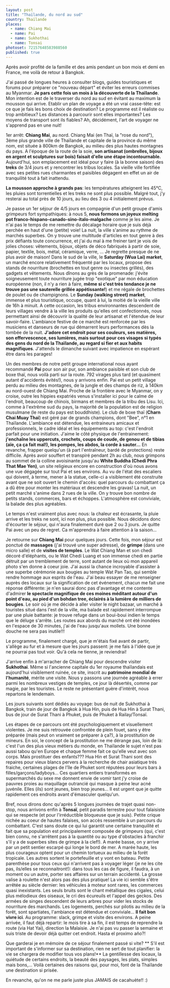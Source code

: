 ```yaml
---
layout: post
title: "Thaïlande, du nord au sud"
country: Thaïlande
places: 
  - name: Chiang Mai
  - name: Pai
  - name: Sukhothai
  - name: Tonsai
photoset: 72157648583988560
published: true
---
```


Après avoir profité de la famille et des amis pendant un bon mois et demi en France, me voilà de retour à Bangkok.

J'ai passé de longues heures à consulter blogs, guides touristiques et forums pour préparer ce "nouveau départ" et éviter les erreurs commises au Myanmar.
**Je pars cette fois un mois à la découverte de la Thaïlande**. Mon intention est de le traverser du nord au sud en évitant au maximum la mousson qui arrive.
Etablir un plan de voyage a été un vrai casse-tête: est ce que je fais les bons choix de destination? Le programme est il réaliste ou trop ambitieux? Les distances à parcourir sont elles importantes? Les moyens de transport sont ils fiables? Ah, décidément, l'art de voyager ne s'apprend pas en une nuit!

1er arrêt: **Chiang Mai**, au nord.
Chiang Mai (en Thaï, la "rose du nord"), 3ème plus grande ville de Thaïlande et capitale de la province du même nom, est située à 800km de Bangkok, au milieu des plus hautes montagnes du pays. A l'époque de la route de la soie, **son artisanat (ombrelles, bijoux en argent et sculptures sur bois) faisait d'elle une étape incontournable.**
Aujourd'hui, son emplacement est idéal pour y faire (à la bonne saison) des **treks** de 3/4 jours et y rencontrer les tribus locales. Sa vieille ville fortifiée avec ses petites rues charmantes et paisibles dégagent en effet un air de tranquilité tout à fait inattendu.

**La mousson approche à grands pas**: les températures atteignent les 45°C, les pluies sont torrentielles et les treks ne sont plus possible. Malgré tout, j'y resterai au total près de 10 jours, au lieu des 3 ou 4 initialement prévus.

Je passe un 1er séjour de 4/5 jours en compagnie d'un petit groupe d'amis grimpeurs fort sympathiques: à nous 5, **nous formons un joyeux melting pot franco-hispano-canado-sino-italo-malgache** comme je les aime.
Je n'ai pas le temps de me remettre du décalage horaire que je suis déjà perchée en haut d'une (petite) voie!
La nuit, la ville s'anime au rythme de marchés superbes. On y trouve une multitude d'articles en tout genre à des prix défiants toute concurrence, et j'ai du mal à me freiner tant je vois de jolies choses: vêtements, bijoux, objets de déco fabriqués à partir de soie, papier, textile, bois, métal, céramique, verre, ... Je regrette presque de ne plus avoir de maison!
Dans le sud de la ville, le **Saturday (Wua Lai) market**, un marché encore relativement fréquenté par les locaux, propose des stands de nourriture (brochettes en tout genre ou insectes grillés), des gadgets et vêtements. Nous dînons au grès de la promenade: j'évite soigneusement toute nourriture jugée trop "exotique" par mon éducation européenne (non, il n'y a rien à faire, **même si c'est très tendance je ne trouve pas une sauterelle grillée appétissante!**) et me régale de brochettes de poulet ou de champignons.
Le **Sunday (walking street) market**, immense et plus touristique, occupe, quant à lui, la moitié de la vieille ville de 16h à minuit. A cette occasion, les tribus environnantes descendent de leurs villages vendre à la ville les produits qu'elles ont confectionnés, nous permettant ainsi de découvrir la qualité de leur artisanat et l'étendue de leur savoir-faire. L'ambiance festive de ce marché est renforcée par les musiciens et danseurs de rue qui démarrent leurs performances dès la tombée de la nuit. **J'adore cet endroit pour ses couleurs, ses matières, son effervescence, ses lumières, mais surtout pour ces visages si typés des gens du nord de la Thaïlande, au regard si fier et aux habits magnifiques**. J'attends le dimanche suivant avec impatience en espérant être dans les parages!


Un des membres de notre petit groupe international nous ayant recommandé **Pai** pour son air pur, son ambiance paisible et son club de boxe thaï, nous voilà parti sur la route. 792 virages plus tard (et quasiment autant d'accidents évités!), nous y arrivons enfin.
Pai est un petit village perdu au milieu des montagnes, de la jungle et des champs de riz, à 140km au nord-ouest de Chiang Mai. Proche de la frontière avec le Myanmar, on y croise, outre les hippies expatriés venus s'installer ici pour le calme de l'endroit, beaucoup de chinois, birmans et membres de la tribu des Lisu. Ici, comme à l'extrême sud du pays, la majorité de la population est de religion musulmane (le reste du pays est bouddhiste).
Le club de boxe thaï (**Charn Chai Muay Thaï**) est géré par de grands champions, dont "Bee", n°1 en Thaïlande. L'ambiance est détendue, les entraineurs amicaux et professionnels, le cadre idéal et les équipements au top: c'est l'endroit parfait pour une initiation. J'aime le côté physique de l'entrainement: **j'enchaîne les uppercuts, crochets, coups de coude, de genou et de tibias (aïe, ça ça fait mal!), les pompes, les abdos, la corde à sauter...** En revanche, frapper quelqu'un (à part l'entraîneur, bardé de protections) reste difficile.
Après avoir souffert et transpiré pendant 2h au club, nous grimpons au sommet de la colline avoisinante jusqu'au **White Buddha (Chedi Phra That Mae Yen)**, un site religieux encore en construction d'où nous avons une vue dégagée sur tout Pai et ses environs. Au vu de l'état des escaliers qui doivent, à terme, mener à la statue, celle-ci a visiblement été construite avant que ne soit ouvert le chemin d'accès: quel parcours du combattant ça a dû être pour monter les matériaux et descendre les gravas!
La nuit, un petit marché s'anime dans 2 rues de la ville. On y trouve bon nombre de petits stands, commerces, bars et échoppes. L'atmosphère est conviviale, la balade des plus agréables.

Le temps n'est vraiment plus avec nous: la chaleur est écrasante, la pluie arrive et les treks ne sont, ici non plus, plus possible. Nous décidons donc d'écourter le séjour, qui n'aura finalement duré que 2 ou 3 jours.
Je quitte Pai avec un peu de regret. Ca m'apprendra à faire attention à la saison...


Je retourne sur **Chiang Mai** pour quelques jours.
Cette fois, mon séjour est ponctué de **massages** (j'ai trouvé une super adresse), de **grimpe** (dans une micro salle) et de **visites de temples**. Le Wat Chiang Man et son chedi décoré d'éléphants, ou le Wat Chedi Luang et son immense chedi en partie détruit par un tremblement de terre, sont autant de lieux où mon appareil photo s'en donne à coeur joie.
J'ai aussi la chance incroyable d'assister à une superbe cérémonie aux bougies au temple Wat Pan Tao, qui semble rendre hommage aux esprits de l'eau. J'ai beau essayer de me renseigner auprès des locaux sur la signification de cet événement, chacun me fait une réponse différente: je n'en saurai donc pas d'avantage et me contente d'admirer **le spectacle magnifique de ces moines méditant autour d'un point d'eau, au pied d'un bohdan tree, éclairés à la lumière de milliers de bougies**.
Le soir où je me décide à aller visiter le night bazaar, un marché à touristes situé dans l'est de la ville, ma balade est rapidement interrompue par une pluie battante: je trouve refuge dans un boui-boui indien le temps que le déluge s'arrête. Les routes aux abords du marché ont été inondées en l'espace de 30 minutes, j'ai de l'eau jusqu'aux mollets. Une bonne douche ne sera pas inutile!!!

Le programme, finalement chargé, que je m'étais fixé avant de partir, s'allège au fur et à mesure que les jours passent: je me fais à l'idée que je ne pourrai pas tout voir. Qu'à cela ne tienne, je reviendrai!


J'arrive enfin à m'arracher de Chiang Mai pour descendre visiter **Sukhothai**.
Même si l'ancienne capitale du 1er royaume thaïlandais est aujourd'hui visiblement ruinée, ce site, inscrit au **patrimoine mondial de l'humanité**, mérite une visite. Nous y passons une journée agréable à errer parmi les nombreux vestiges de temples, ce jour là désertés, comme par magie, par les touristes.
Le reste ne présentant guère d'intérêt, nous repartons le lendemain.


Les jours suivants sont dédiés au voyage: bus de nuit de Sukhothai à Bangkok, train de jour de Bangkok à Hua Hin, puis de Hua Hin à Surat Thani, bus de jour de Surat Thani à Phuket, puis de Phuket à Railay/Tonsaï.

Les étapes de ce parcours ont été psychologiquement et visuellement violentes. Je me suis retrouvée confrontée de plein fouet, sans y être préparée (mais peut on vraiment se préparer à ça?), à la prostitution de mineurs.
En soi, le concept de la prostitution ne me dérange pas, loin de là: c'est l'un des plus vieux métiers du monde, en Thaïlande le sujet n'est pas aussi tabou qu'en Europe et chaque femme fait ce qu'elle veut avec son corps.
Mais prostituer des enfants??? Hua Hin et Surat Thani sont des repaires pour vieux blancs pervers à la recherche de chair asiatique très fraiche, certaines plages de l'île de Phuket sont réputées pour leurs bars à filles/garçons/ladyboys... Ces quartiers entiers transformés en supermarchés du sexe me donnent envie de vomir tant j'y croise de pauvres proies au maquillage outrancié qui masque à peine leur acné juvénile. Elles (ils) sont jeunes, bien trop jeunes...
Il est urgent que je quitte rapidement ces endroits avant d'émasculer quelqu'un.


Bref, nous dirons donc qu'après 5 longues journées de trajet quasi non-stop, nous arrivons enfin à **Tonsaï**, petit paradis terrestre pour tout falaisiste qui se respecte (et pour l'irréductible bloqueuse que je suis).
Petite crique nichée au coeur de hautes falaises, son accès ressemble à un parcours du combattant. C'est sans doute ce qui lui garantit une certaine tranquilité et fait que sa population est principalement composée de grimpeurs (qui, c'est bien connu, ne s'arrêtent pas à la quantité ou au type d'obstacles à franchir s'il y a de superbes sites de grimpe à la clef!).
A marée basse, on y arrive par un petit sentier escarpé qui longe le bord de mer.
A marée haute, les plus courageux optent pour un chemin tortueux au milieu de la forêt tropicale. Les autres sortent le portefeuille et y vont en bateau.
Petite parenthèse pour tous ceux qui n'arrivent pas à voyager léger (je ne les cite pas, ils/elles se reconnaitront!): dans tous les cas de figure, il faudra, à un moment ou un autre, porter ses affaires sur un terrain accidenté. La grosse valise à roulette n'est alors pas des plus pratique!
La vie ici semble s'être arrêtée au siècle dernier: les véhicules à moteur sont rares, les commerces quasi inexistants. Les seuls bruits sont le chant métallique des cigales, celui plus mélodieux des oiseaux, le cri des écureuils et l'appel des geckos. Des armées de singes descendent de leurs arbres pour vider les stocks de nourriture des marchands. Les logements, perchés sur pilotis au milieu de la forêt, sont spartiates, l'ambiance est détendue et conviviale... **Il fait bon vivre ici**.
Au programme: slack, grimpe et visite des environs.
A peine arrivée, il faut déjà repartir: le mois tire à sa fin, il est temps de reprendre la route (via Hat Yai), direction la Malaisie. Je n'ai pas vu passer la semaine et suis triste de devoir déjà quitter cet endroit. Hasta el proximo año?!


Que garderai je en mémoire de ce séjour finalement passé si vite?
** S'il est important de s'informer sur sa destination, rien ne sert de tout planifier: la vie se chargera de modifier tous vos plans!**
La gentillesse des locaux, la quiétude de certains endroits, la beauté des paysages, les plats, simples mais bons,... Voilà certaines des raisons qui, pour moi, font de la Thaïlande une destination si prisée.

En revanche, qu'on ne me parle juste plus JAMAIS de cacahuète!! :)